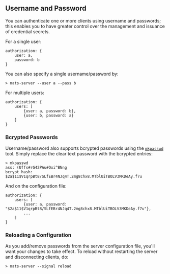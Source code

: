 ## Username and Password

You can authenticate one or more clients using username and passwords; this enables you to have greater control over the management and issuance of credential secrets.

For a single user:
```
authorization: {
    user: a,
    password: b
}
```

You can also specify a single username/password by:

```
> nats-server --user a --pass b
```

For multiple users:
```
authorization: {
    users: [
        {user: a, password: b},
        {user: b, password: a}
    ]
}
```

### Bcrypted Passwords

Username/password also supports bcrypted passwords using the [`mkpasswd`](/nats_tools/mkpasswd.md) tool. Simply replace the clear text password with the bcrypted entries:

```
> mkpasswd
ass: (Uffs#rG42PAu#Oxi^BNng
bcrypt hash: $2a$11$V1qrpBt8/SLfEBr4NJq4T.2mg8chx8.MTblUiTBOLV3MKDeAy.f7u
```
And on the configuration file:

```
authorization: {
    users: [
        {user: a, password: "$2a$11$V1qrpBt8/SLfEBr4NJq4T.2mg8chx8.MTblUiTBOLV3MKDeAy.f7u"},
        ...    
    ]
}
```

### Reloading a Configuration

As you add/remove passwords from the server configuration file, you'll want your changes to take effect. To reload without restarting the server and disconnecting clients, do:

```
> nats-server --signal reload
```
